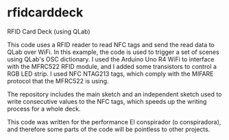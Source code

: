 # rfidcarddeck
RFID Card Deck (using QLab)

This code uses a RFID reader to read NFC tags and send the read data to QLab over WiFi. In this example, the code is used to trigger a set of scenes using QLab's OSC dictionary.
I used the Arduino Uno R4 WiFi to interface with the MFRC522 RFID module, and I added some transistors to control a RGB LED strip.
I used NFC NTAG213 tags, which comply with the MIFARE protocol that the MFRC522 is using.

The repository includes the main sketch and an independent sketch used to write consecutive values to the NFC tags, which speeds up the writing process for a whole deck.

This code was written for the performance El conspirador (o conspiradora), and therefore some parts of the code will be pointless to other projects.
